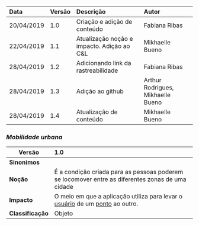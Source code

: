 |Data|Versão|Descrição|Autor|
|:---|:---|:---|:---|
|20/04/2019|1.0|Criação e adição de conteúdo|Fabiana Ribas|
|22/04/2019|1.1|Atualização noção e impacto. Adição ao C&L|Mikhaelle Bueno|
|28/04/2019|1.2|Adicionando link da rastreabilidade|Fabiana Ribas|
|28/04/2019|1.3|Adição ao github|Arthur Rodrigues, Mikhaelle Bueno|
|28/04/2019|1.4|Atualização de conteúdo|Mikhaelle Bueno|

### ***<a name="mobilidade urbana">Mobilidade urbana</a>***


|Versão|1.0
|-|:-|
|**Sinonimos**|
|**Noção**|É a condição criada para as pessoas poderem se locomover entre as diferentes zonas de uma cidade|
|**Impacto**|O meio em que a aplicação utiliza para levar o [usuário](https://github.com/Andre-Eduardo/2019.1-Requisitos-Moovit/wiki/L65-Usuário) de um [ponto](#parada) ao outro. |
|**Classificação**| Objeto

